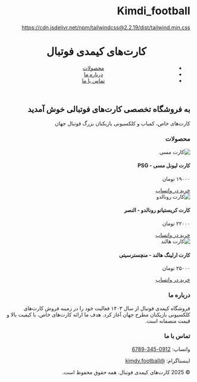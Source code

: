 # Kimdi_football
https://cdn.jsdelivr.net/npm/tailwindcss@2.2.19/dist/tailwind.min.css
<!DOCTYPE html><html lang="fa" dir="rtl">
<head>
  <meta charset="UTF-8">
  <meta name="viewport" content="width=device-width, initial-scale=1.0">
  <title>کارت‌های کیمدی فوتبال</title>
  <link href="https://cdn.jsdelivr.net/npm/tailwindcss@2.2.19/dist/tailwind.min.css" rel="stylesheet">
</head>
<body class="bg-gray-100 font-sans">
  <!-- Header -->
  <header class="bg-green-700 text-white p-4 shadow">
    <div class="container mx-auto flex justify-between items-center">
      <h1 class="text-2xl font-bold">کارت‌های کیمدی فوتبال</h1>
      <nav>
        <ul class="flex space-x-4 space-x-reverse">
          <li><a href="#products" class="hover:underline">محصولات</a></li>
          <li><a href="#about" class="hover:underline">درباره ما</a></li>
          <li><a href="#contact" class="hover:underline">تماس با ما</a></li>
        </ul>
      </nav>
    </div>
  </header>  <!-- Hero Section -->  <section class="bg-white py-10 text-center">
    <h2 class="text-3xl font-bold text-green-700 mb-4">به فروشگاه تخصصی کارت‌های فوتبالی خوش آمدید</h2>
    <p class="text-gray-700">کارت‌های خاص، کمیاب و کلکسیونی بازیکنان بزرگ فوتبال جهان</p>
  </section>  <!-- Product Section -->  <section id="products" class="container mx-auto py-10">
    <h3 class="text-2xl font-bold text-gray-800 mb-6">محصولات</h3>
    <div class="grid grid-cols-1 md:grid-cols-3 gap-6">
      <!-- Product 1 -->
      <div class="bg-white shadow rounded p-4">
        <img src="https://via.placeholder.com/300x200" alt="کارت مسی" class="rounded mb-4">
        <h4 class="text-xl font-semibold">کارت لیونل مسی - PSG</h4>
        <p class="text-green-700 font-bold">۱۹۰۰۰ تومان</p>
        <a href="https://wa.me/989123456789" class="mt-3 inline-block bg-green-600 text-white px-4 py-2 rounded hover:bg-green-700">خرید در واتساپ</a>
      </div>
      <!-- Product 2 -->
      <div class="bg-white shadow rounded p-4">
        <img src="https://via.placeholder.com/300x200" alt="کارت رونالدو" class="rounded mb-4">
        <h4 class="text-xl font-semibold">کارت کریستیانو رونالدو - النصر</h4>
        <p class="text-green-700 font-bold">۲۲۰۰۰ تومان</p>
        <a href="https://wa.me/989123456789" class="mt-3 inline-block bg-green-600 text-white px-4 py-2 rounded hover:bg-green-700">خرید در واتساپ</a>
      </div>
      <!-- Product 3 -->
      <div class="bg-white shadow rounded p-4">
        <img src="https://via.placeholder.com/300x200" alt="کارت هالند" class="rounded mb-4">
        <h4 class="text-xl font-semibold">کارت ارلینگ هالند - منچسترسیتی</h4>
        <p class="text-green-700 font-bold">۲۵۰۰۰ تومان</p>
        <a href="https://wa.me/989123456789" class="mt-3 inline-block bg-green-600 text-white px-4 py-2 rounded hover:bg-green-700">خرید در واتساپ</a>
      </div>
    </div>
  </section>  <!-- About Section -->  <section id="about" class="bg-white py-10">
    <div class="container mx-auto text-center">
      <h3 class="text-2xl font-bold text-gray-800 mb-4">درباره ما</h3>
      <p class="text-gray-600">فروشگاه کیمدی فوتبال از سال ۱۴۰۳ فعالیت خود را در زمینه فروش کارت‌های کلکسیونی بازیکنان مطرح جهان آغاز کرد. هدف ما ارائه کارت‌های خاص، با کیفیت بالا و قیمت منصفانه است.</p>
    </div>
  </section>  <!-- Contact Section -->  <section id="contact" class="bg-gray-200 py-10">
    <div class="container mx-auto text-center">
      <h3 class="text-2xl font-bold text-gray-800 mb-4">تماس با ما</h3>
      <p class="text-gray-700">واتساپ: <a href="https://wa.me/989123456789" class="text-green-700 underline">0912-345-6789</a></p>
      <p class="text-gray-700">اینستاگرام: <a href="https://instagram.com/kimdy.football" class="text-green-700 underline">@kimdy.football</a></p>
    </div>
  </section>  <!-- Footer -->  <footer class="bg-green-700 text-white p-4 text-center">
    <p>&copy; 2025 کارت‌های کیمدی فوتبال. همه حقوق محفوظ است.</p>
  </footer>
</body>
</html>
<meta name="google-site-verification" content="tv8HTWdM21s_0EHXCFkm0r_-xemqVhXfjVwkgS_ob6E" />

